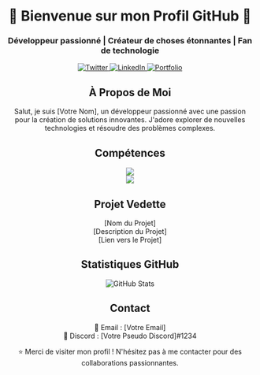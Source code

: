 <!-- Titre -->
<h1 align="center">🌟 Bienvenue sur mon Profil GitHub 🌟</h1>

<!-- Sous-titre -->
<h3 align="center">Développeur passionné | Créateur de choses étonnantes | Fan de technologie</h3>

<!-- Badges Sociaux -->
<p align="center">
    <a href="https://discord.gg/dagb-roleplay">
        <img alt="Twitter" src="https://img.shields.io/badge/Twitter-fa8d0c?style=for-the-badge&logo=twitter&logoColor=white"/>
    </a>
    <a href="https://discord.gg/dagb-roleplay">
        <img alt="LinkedIn" src="https://img.shields.io/badge/LinkedIn-fa8d0c?style=for-the-badge&logo=linkedin&logoColor=white"/>
    </a>
    <a href="https://discord.gg/dagb-roleplay">
        <img alt="Portfolio" src="https://img.shields.io/badge/Portfolio-fa8d0c?style=for-the-badge&logo=firefox&logoColor=white"/>
    </a>
</p>

<!-- Section sur moi -->
<h2 align="center">À Propos de Moi</h2>
<p align="center">
    Salut, je suis [Votre Nom], un développeur passionné avec une passion pour la création de solutions innovantes. J'adore explorer de nouvelles technologies et résoudre des problèmes complexes.
</p>

<!-- Compétences -->
<h2 align="center">Compétences</h2>
<p align="center">
  <a href="https://skillicons.dev">
    <img src="https://skillicons.dev/icons?i=git,nodejs,github,html,js,css,discord" /><br>
    <img src="https://skillicons.dev/icons?i=mongodb,vscode," />
  </a>
</p>

<!-- Projet Vedette -->
<h2 align="center">Projet Vedette</h2>
<p align="center">
    [Nom du Projet]<br>
    [Description du Projet]<br>
    [Lien vers le Projet]
</p>

<!-- Statistiques GitHub -->
<h2 align="center">Statistiques GitHub</h2>
<p align="center">
    <img src="https://github-readme-stats.vercel.app/api?username=VotreNom&show_icons=true&theme=radical" alt="GitHub Stats">
</p>

<!-- Contact -->
<h2 align="center">Contact</h2>
<p align="center">
    📧 Email : [Votre Email]<br>
    💬 Discord : [Votre Pseudo Discord]#1234<br>
</p>

<!-- Pied de page -->
<footer align="center">
    ⭐ Merci de visiter mon profil ! N'hésitez pas à me contacter pour des collaborations passionnantes.
</footer>

